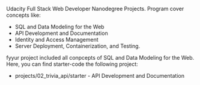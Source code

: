 Udacity Full Stack Web Developer Nanodegree Projects. Program cover concepts like:

* SQL and Data Modeling for the Web
* API Development and Documentation
* Identity and Access Management
* Server Deployment, Containerization, and Testing.

fyyur project included all conpcepts of SQL and Data Modeling for the Web. Here, you can find starter-code the following project:

* projects/02_trivia_api/starter - API Development and Documentation
